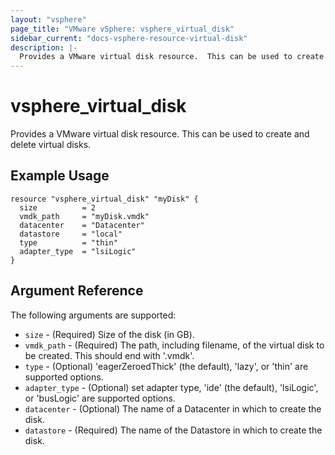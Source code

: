 ```yaml
---
layout: "vsphere"
page_title: "VMware vSphere: vsphere_virtual_disk"
sidebar_current: "docs-vsphere-resource-virtual-disk"
description: |-
  Provides a VMware virtual disk resource.  This can be used to create and delete virtual disks.
---
```


# vsphere\_virtual\_disk

Provides a VMware virtual disk resource.  This can be used to create and delete virtual disks.

## Example Usage

```hcl
resource "vsphere_virtual_disk" "myDisk" {
  size	     	= 2
  vmdk_path  	= "myDisk.vmdk"
  datacenter 	= "Datacenter"
  datastore  	= "local"
  type       	= "thin"
  adapter_type  = "lsiLogic"
}
```

## Argument Reference

The following arguments are supported:

* `size` - (Required) Size of the disk (in GB).
* `vmdk_path` - (Required) The path, including filename, of the virtual disk to be created.  This should end with '.vmdk'.
* `type` - (Optional) 'eagerZeroedThick' (the default), 'lazy', or 'thin' are supported options.
* `adapter_type` - (Optional) set adapter type, 'ide' (the default), 'lsiLogic', or 'busLogic' are supported options.
* `datacenter` - (Optional) The name of a Datacenter in which to create the disk.
* `datastore` - (Required) The name of the Datastore in which to create the disk.
